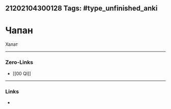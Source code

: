 21202104300128
Tags: #type_unfinished_anki 
---
# Чапан

Халат

---
### Zero-Links
- [[00 QI]]
---
### Links
-